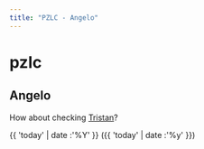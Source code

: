 ```yaml
---
title: "PZLC - Angelo"
---
```

# pzlc

## Angelo

How about checking [Tristan](tristan.md)?

{{ 'today' | date :'%Y' }} ({{ 'today' | date :'%y' }})
